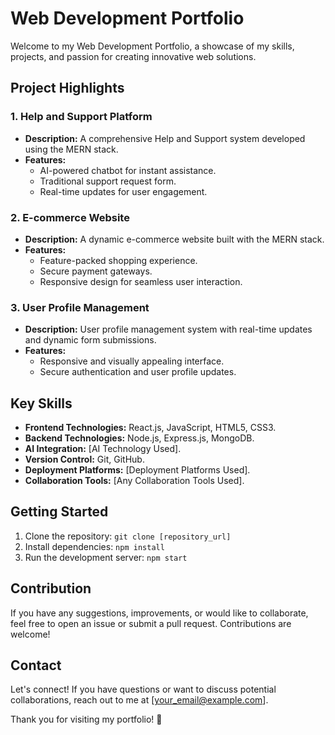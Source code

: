 # Web Development Portfolio

Welcome to my Web Development Portfolio, a showcase of my skills, projects, and passion for creating innovative web solutions.

## Project Highlights

### 1. Help and Support Platform

- **Description:** A comprehensive Help and Support system developed using the MERN stack.
- **Features:**
  - AI-powered chatbot for instant assistance.
  - Traditional support request form.
  - Real-time updates for user engagement.

### 2. E-commerce Website

- **Description:** A dynamic e-commerce website built with the MERN stack.
- **Features:**
  - Feature-packed shopping experience.
  - Secure payment gateways.
  - Responsive design for seamless user interaction.

### 3. User Profile Management

- **Description:** User profile management system with real-time updates and dynamic form submissions.
- **Features:**
  - Responsive and visually appealing interface.
  - Secure authentication and user profile updates.

## Key Skills

- **Frontend Technologies:** React.js, JavaScript, HTML5, CSS3.
- **Backend Technologies:** Node.js, Express.js, MongoDB.
- **AI Integration:** [AI Technology Used].
- **Version Control:** Git, GitHub.
- **Deployment Platforms:** [Deployment Platforms Used].
- **Collaboration Tools:** [Any Collaboration Tools Used].

## Getting Started

1. Clone the repository: `git clone [repository_url]`
2. Install dependencies: `npm install`
3. Run the development server: `npm start`

## Contribution

If you have any suggestions, improvements, or would like to collaborate, feel free to open an issue or submit a pull request. Contributions are welcome!

## Contact

Let's connect! If you have questions or want to discuss potential collaborations, reach out to me at [your_email@example.com].

Thank you for visiting my portfolio! 🚀
